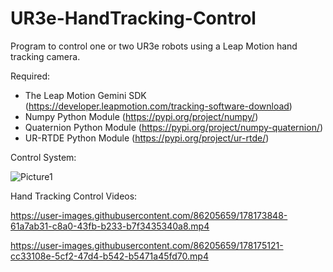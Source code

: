 # UR3e-HandTracking-Control
Program to control one or two UR3e robots using a Leap Motion hand tracking camera.

Required:
- The Leap Motion Gemini SDK (https://developer.leapmotion.com/tracking-software-download)
- Numpy Python Module (https://pypi.org/project/numpy/)
- Quaternion Python Module (https://pypi.org/project/numpy-quaternion/)
- UR-RTDE Python Module (https://pypi.org/project/ur-rtde/)

Control System:

![Picture1](https://user-images.githubusercontent.com/86205659/178172862-f0dedfad-577e-4dbe-865a-4c49118a7408.png)

Hand Tracking Control Videos:

https://user-images.githubusercontent.com/86205659/178173848-61a7ab31-c8a0-43fb-b233-b7f3435340a8.mp4

https://user-images.githubusercontent.com/86205659/178175121-cc33108e-5cf2-47d4-b542-b5471a45fd70.mp4


